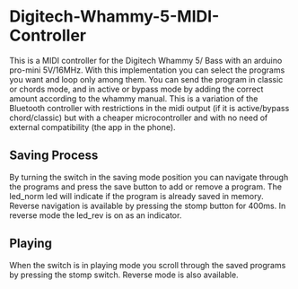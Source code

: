 # Digitech-Whammy-5-MIDI-Controller

This is a MIDI controller for the Digitech Whammy 5/ Bass with an arduino pro-mini 5V/16MHz. 
With this implementation you can select the programs you want and loop only among them. You can send the program in classic or chords mode, and in active or bypass mode by adding the correct amount according to the whammy manual. This is a variation of the Bluetooth controller with restrictions in the midi output (if it is active/bypass chord/classic) but with a cheaper microcontroller and with no need of external compatibility (the app in the phone).

## Saving Process

By turning the switch in the saving mode position you can navigate through the programs and press the save button to add or remove a program. The led_norm led will indicate if the program is already saved in memory. Reverse navigation is available by pressing the stomp button for 400ms. In reverse mode the led_rev is on as an indicator. 

## Playing

When the switch is in playing mode you scroll through the saved programs by pressing the stomp switch. Reverse mode is also available.

